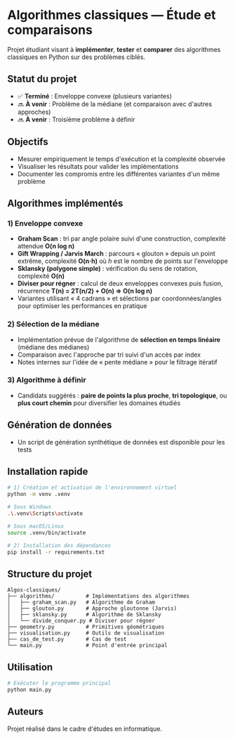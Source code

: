 # Algorithmes classiques — Étude et comparaisons

Projet étudiant visant à **implémenter**, **tester** et **comparer** des algorithmes classiques en Python sur des problèmes ciblés.

## Statut du projet
- ✅ **Terminé** : Enveloppe convexe (plusieurs variantes)
- 🔜 **À venir** : Problème de la médiane (et comparaison avec d'autres approches)
- 🔜 **À venir** : Troisième problème à définir

## Objectifs
- Mesurer empiriquement le temps d'exécution et la complexité observée
- Visualiser les résultats pour valider les implémentations
- Documenter les compromis entre les différentes variantes d'un même problème

## Algorithmes implémentés

### 1) Enveloppe convexe
- **Graham Scan** : tri par angle polaire suivi d'une construction, complexité attendue **O(n log n)**
- **Gift Wrapping / Jarvis March** : parcours « glouton » depuis un point extrême, complexité **O(n·h)** où *h* est le nombre de points sur l'enveloppe
- **Sklansky (polygone simple)** : vérification du sens de rotation, complexité **O(n)**
- **Diviser pour régner** : calcul de deux enveloppes convexes puis fusion, récurrence **T(n) = 2T(n/2) + O(n) ⇒ O(n log n)**
- Variantes utilisant « 4 cadrans » et sélections par coordonnées/angles pour optimiser les performances en pratique

### 2) Sélection de la médiane
- Implémentation prévue de l'algorithme de **sélection en temps linéaire** (médiane des médianes)
- Comparaison avec l'approche par tri suivi d'un accès par index
- Notes internes sur l'idée de « pente médiane » pour le filtrage itératif

### 3) Algorithme à définir
- Candidats suggérés : **paire de points la plus proche**, **tri topologique**, ou **plus court chemin** pour diversifier les domaines étudiés

## Génération de données
- Un script de génération synthétique de données est disponible pour les tests

## Installation rapide

```bash
# 1) Création et activation de l'environnement virtuel
python -m venv .venv

# Sous Windows
.\.venv\Scripts\activate

# Sous macOS/Linux
source .venv/bin/activate

# 2) Installation des dépendances
pip install -r requirements.txt
```

## Structure du projet

```
Algos-classiques/
├── algorithms/          # Implémentations des algorithmes
│   ├── graham_scan.py   # Algorithme de Graham
│   ├── glouton.py       # Approche gloutonne (Jarvis)
│   ├── sklansky.py      # Algorithme de Sklansky
│   └── divide_conquer.py # Diviser pour régner
├── geometry.py          # Primitives géométriques
├── visualisation.py     # Outils de visualisation
├── cas_de_test.py       # Cas de test
└── main.py              # Point d'entrée principal
```

## Utilisation

```bash
# Exécuter le programme principal
python main.py
```

## Auteurs
Projet réalisé dans le cadre d'études en informatique.
